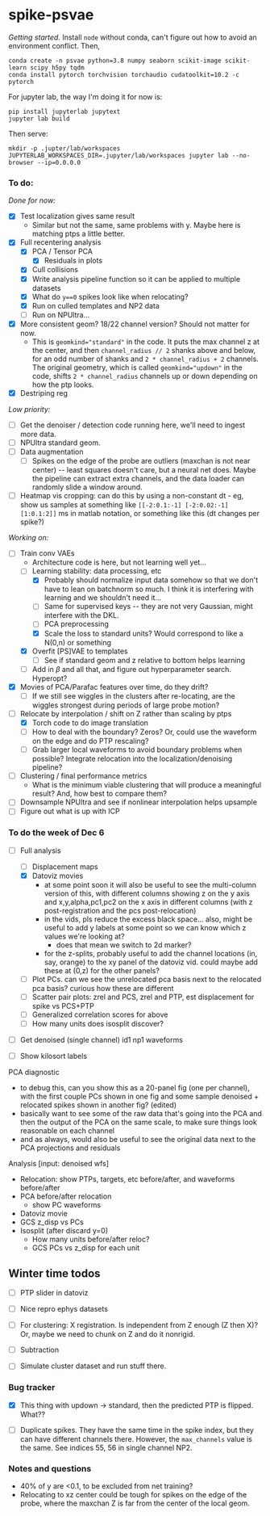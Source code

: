 # spike-psvae

*Getting started.* Install `node` without conda, can't figure out how to avoid an environment conflict. Then,

```
conda create -n psvae python=3.8 numpy seaborn scikit-image scikit-learn scipy h5py tqdm
conda install pytorch torchvision torchaudio cudatoolkit=10.2 -c pytorch
```

For jupyter lab, the way I'm doing it for now is:

```
pip install jupyterlab jupytext
jupyter lab build
```

Then serve:

```
mkdir -p .jupter/lab/workspaces
JUPYTERLAB_WORKSPACES_DIR=.jupyter/lab/workspaces jupyter lab --no-browser --ip=0.0.0.0
```


### To do:

*Done for now:*

 - [x] Test localization gives same result
    - Similar but not the same, same problems with y. Maybe here is matching ptps a little better.
 - [x] Full recentering analysis
    - [x] PCA / Tensor PCA
       - [x] Residuals in plots
    - [x] Cull collisions
    - [x] Write analysis pipeline function so it can be applied to multiple datasets
    - [x] What do `y==0` spikes look like when relocating?
    - [x] Run on culled templates and NP2 data
    - [ ] Run on NPUltra...
 - [x] More consistent geom? 18/22 channel version? Should not matter for now.
    - This is `geomkind="standard"` in the code. It puts the max channel z at the center, and then `channel_radius // 2` shanks above and below, for an odd number of shanks and `2 * channel_radius + 2` channels. The original geometry, which is called `geomkind="updown"` in the code, shifts `2 * channel_radius` channels up or down depending on how the ptp looks.
 - [x] Destriping reg

*Low priority:*

 - [ ] Get the denoiser / detection code running here, we'll need to ingest more data.
 - [ ] NPUltra standard geom.
 - [ ] Data augmentation
    - [ ] Spikes on the edge of the probe are outliers (maxchan is not near center) -- least squares doesn't care, but a neural net does. Maybe the pipeline can extract extra channels, and the data loader can randomly slide a window around. 
 - [ ] Heatmap vis cropping: can do this by using a non-constant dt - eg, show us samples at something like `[[-2:0.1:-1] [-2:0.02:-1] [1:0.1:2]]` ms in matlab notation, or something like this (dt changes per spike?)

*Working on:*

 - [ ] Train conv VAEs
    - Architecture code is here, but not learning well yet...
    - [ ] Learning stability: data processing, etc
       - [x] Probably should normalize input data somehow so that we don't have to lean on batchnorm so much. I think it is interfering with learning and we shouldn't need it...
       - [ ] Same for supervised keys -- they are not very Gaussian, might interfere with the DKL.
       - [ ] PCA preprocessing
       - [x] Scale the loss to standard units? Would correspond to like a N(0,n) or something
    - [x] Overfit [PS]VAE to templates
       - [ ] See if standard geom and z relative to bottom helps learning
    - [ ] Add in $\beta$ and all that, and figure out hyperparameter search. Hyperopt?
 - [x] Movies of PCA/Parafac features over time, do they drift?
    - [ ] If we still see wiggles in the clusters after re-locating, are the wiggles strongest during periods of large probe motion?
 - [ ] Relocate by interpolation / shift on Z rather than scaling by ptps
    - [x] Torch code to do image translation
    - [ ] How to deal with the boundary? Zeros? Or, could use the waveform on the edge and do PTP rescaling?
    - [ ] Grab larger local waveforms to avoid boundary problems when possible? Integrate relocation into the localization/denoising pipeline?
 - [ ] Clustering / final performance metrics
    - What is the minimum viable clustering that will produce a meaningful result? And, how best to compare them?
 - [ ] Downsample NPUltra and see if nonlinear interpolation helps upsample
 - [ ] Figure out what is up with ICP

### To do the week of Dec 6

 - [ ] Full analysis
   - [ ] Displacement maps
   - [x] Datoviz movies
      - at some point soon it will also be useful to see the multi-column version of this, with different columns showing z on the y axis and x,y,alpha,pc1,pc2 on the x axis in different columns (with z post-registration and the pcs post-relocation)
      - in the vids, pls reduce the excess black space...  also, might be useful to add y labels at some point so we can know which z values we're looking at?
         - does that mean we switch to 2d marker?
      - for the z-splits, probably useful to add the channel locations (in, say, orange) to the xy panel of the datoviz vid.  could maybe add these at (0,z) for the other panels?
   - [ ] Plot PCs. can we see the unrelocated pca basis next to the relocated pca basis?  curious how these are different
   - [ ] Scatter pair plots: zrel and PCS, zrel and PTP, est displacement for spike vs PCS+PTP
   - [ ] Generalized correlation scores for above
   - [ ] How many units does isosplit discover?

 - [ ] Get denoised (single channel) id1 np1 waveforms

 - [ ] Show kilosort labels


PCA diagnostic
 - to debug this, can you show this as a 20-panel fig (one per channel), with the first couple PCs shown in one fig and some sample denoised + relocated spikes shown in another fig? (edited) 
 - basically want to see some of the raw data that's going into the PCA and then the output of the PCA on the same scale, to make sure things look reasonable on each channel
 - and as always, would also be useful to see the original data next to the PCA projections and residuals


Analysis [input: denoised wfs]
 - Relocation: show PTPs, targets, etc before/after, and waveforms before/after
 - PCA before/after relocation
    - show PC waveforms
 - Datoviz movie
 - GCS z_disp vs PCs
 - Isosplit (after discard y=0)
    - How many units before/after reloc?
    - GCS PCs vs z_disp for each unit

## Winter time todos

 - [ ] PTP slider in datoviz
 - [ ] Nice repro ephys datasets
 - [ ] For clustering: X registration. Is independent from Z enough (Z then X)? Or, maybe we need to chunk on Z and do it nonrigid.
 - [ ] Subtraction
 - [ ] Simulate cluster dataset and run stuff there.


### Bug tracker

 - [x] This thing with updown -> standard, then the predicted PTP is flipped. What??
 - [ ] Duplicate spikes. They have the same time in the spike index, but they can have different channels there. However, the `max_channels` value is the same. See indices 55, 56 in single channel NP2.


### Notes and questions

 - 40% of y are <0.1, to be excluded from net training?
 - Relocating to xz center could be tough for spikes on the edge of the probe, where the maxchan Z is far from the center of the local geom.
